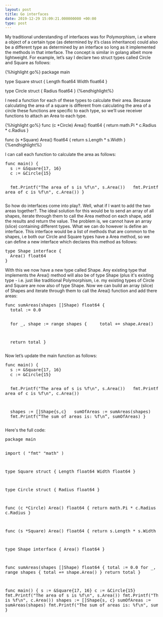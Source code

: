 ```yaml
---
layout: post
title: Go interfaces
date: 2019-12-29 15:09:21.000000000 +00:00
type: post
---
```

My traditional understanding of interfaces was for Polymorphism, i.e where a object of a certain type (as determined by it’s class inheritance) could also be a different type as determined by an interface so long as it implemented the methods in that interface. The concept is similar in golang albeit more lightweight. For example, let’s say I declare two struct types called Circle and Square as follows:

{%highlight go%}
package main

type Square struct { 
  Length float64 
  Width float64 
} 

type Circle struct { 
  Radius float64 
}
{%endhighlight%}

I need a function for each of these types to calculate their area. Because calculating the area of a square is different from calculating the area of a circle these functions are specific to each type, so we’ll use receiver functions to attach an Area to each type.

{%highlight go%}
func (c *Circle) Area() float64 { 
  return math.Pi * c.Radius * c.Radius 
}


func (s *Square) Area() float64 { 
  return s.Length * s.Width 
} 
{%endhighlight%}

<p><!-- /wp:preformatted --></p>
<p><!-- wp:paragraph --></p>
<p>I can call each function to calculate the area as follows:</p>
<p><!-- /wp:paragraph --></p>
<p><!-- wp:preformatted --></p>
<pre class="wp-block-preformatted">func main() { 
&nbsp;&nbsp;s := &amp;Square{17, 16} 
&nbsp;&nbsp;c := &amp;Circle{15} 

&nbsp;&nbsp;fmt.Printf("The area of s is %f\n", s.Area()) 
&nbsp;&nbsp;fmt.Printf("The area of c is %f\n", c.Area()) 
} </pre>
<p><!-- /wp:preformatted --></p>
<p><!-- wp:paragraph --></p>
<p>So how do interfaces come into play?. Well, what if I want to add the two areas together?. The ideal solution for this would be to send an array of all shapes, iterate through them to call the Area method on each shape, add the results and return the value. The problem is, we cannot have an array (slice) containing different types. What we can do however is define an interface. This interface would be a list of methods that are common to the shapes, i.e both our Circle and Square types have a Area method, so we can define a new interface which declares this method as follows:</p>
<p><!-- /wp:paragraph --></p>
<p><!-- wp:preformatted --></p>
<pre class="wp-block-preformatted">type Shape interface { 
&nbsp;&nbsp;Area() float64 
} </pre>
<p><!-- /wp:preformatted --></p>
<p><!-- wp:paragraph --></p>
<p><!-- /wp:paragraph --></p>
<p><!-- wp:paragraph --></p>
<p>With this we now have a new type called Shape. Any existing type that implements the Area() method will also be of type Shape (plus it's existing type - i.e. just like traditional Polymorphism, i.e. my existing types of Circle and Square are now also of type Shape.  Now we can build an array (slice) of Shapes and iterate through them to call the Area() function and add there areas:</p>
<p><!-- /wp:paragraph --></p>
<p><!-- wp:preformatted --></p>
<pre class="wp-block-preformatted">func sumAreas(shapes []Shape) float64 { 
&nbsp;&nbsp;total := 0.0 

&nbsp;&nbsp;for _, shape := range shapes { 
&nbsp;&nbsp;&nbsp;&nbsp;total += shape.Area() 
&nbsp;&nbsp;} 

&nbsp;&nbsp;return total 
} </pre>
<p><!-- /wp:preformatted --></p>
<p><!-- wp:paragraph --></p>
<p>Now let’s update the main function as follows:</p>
<p><!-- /wp:paragraph --></p>
<p><!-- wp:preformatted --></p>
<pre class="wp-block-preformatted">func main() { 
&nbsp;&nbsp;s := &amp;Square{17, 16} 
&nbsp;&nbsp;c := &amp;Circle{15} 

&nbsp;&nbsp;fmt.Printf("The area of s is %f\n", s.Area()) 
&nbsp;&nbsp;fmt.Printf("The area of c is %f\n", c.Area()) 

&nbsp; shapes := []Shape{s,c} 
&nbsp; sumOfAreas :=&nbsp;sumAreas(shapes) 
&nbsp;&nbsp;fmt.Printf(“The sum of areas is: %f\n”,&nbsp;sumOfAreas) 
} </pre>
<p><!-- /wp:preformatted --></p>
<p><!-- wp:paragraph --></p>
<p>Here's the full code:</p>
<p><!-- /wp:paragraph --></p>
<p><!-- wp:preformatted --></p>
<pre class="wp-block-preformatted">package main

import (
  "fmt"
  "math"
)

type Square struct {
  Length float64
  Width  float64
}

type Circle struct {
  Radius float64
}

func (c *Circle) Area() float64 {
  return math.Pi * c.Radius * c.Radius
}

func (s *Square) Area() float64 {
  return s.Length * s.Width
}

type Shape interface {
  Area() float64
}

func sumAreas(shapes []Shape) float64 {
  total := 0.0
  for _, shape := range shapes {
    total += shape.Area()
  }
  return total
}

func main() {
  s := &amp;Square{17, 16}
  c := &amp;Circle{15}
  fmt.Printf("The area of s is %f\n", s.Area())
  fmt.Printf("The area of c is %f\n", c.Area())
  shapes := []Shape{s, c}
  sumOfAreas := sumAreas(shapes)
  fmt.Printf("The sum of areas is: %f\n", sumOfAreas)
}</pre>
<p><!-- /wp:preformatted --></p>
<p><!-- wp:paragraph --></p>
<p><!-- /wp:paragraph --></p>
